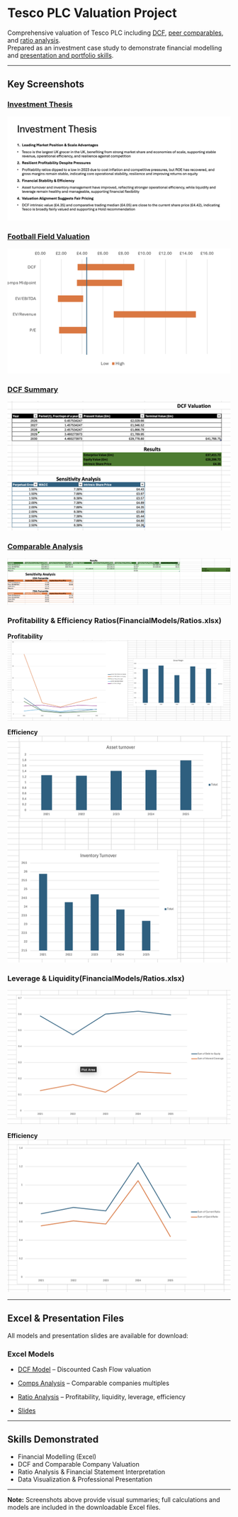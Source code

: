 # Tesco PLC Valuation Project

Comprehensive valuation of Tesco PLC including [DCF](FinancialModels/DCF.xlsx), [peer comparables](FinancialModels/Comps.xlsx), and [ratio analysis](FinancialModels/Ratios.xlsx).  
Prepared as an investment case study to demonstrate financial modelling and [presentation and portfolio skills](ProfessionalDeliverable/Deliverable.pptx).

---

## Key Screenshots

### [Investment Thesis](ProfessionalDeliverable/Deliverable.pptx)
![Investment Thesis](Screenshots/investment-thesis.png)

### [Football Field Valuation](ProfessionalDeliverable/Deliverable.pptx)
![Football Field](Screenshots/football-field.png)

### [DCF Summary](FinancialModels/DCF.xlsx)
![DCF](Screenshots/dcf.png)

### [Comparable Analysis](FinancialModels/Comps.xlsx)
![Comps](Screenshots/comps.png)

### Profitability & Efficiency Ratios(FinancialModels/Ratios.xlsx)
**Profitability**
![Profitability](Screenshots/Profitability.png)

**Efficiency**
![Efficiency](Screenshots/Efficiency.png)


### Leverage & Liquidity(FinancialModels/Ratios.xlsx)
![Leverage](Screenshots/leverage.png)

**Efficiency**
![Liquidity](Screenshots/liquidity.png)


---


## Excel & Presentation Files
All models and presentation slides are available for download:

### Excel Models
- [DCF Model](FinancialModels/DCF.xlsx) – Discounted Cash Flow valuation
- [Comps Analysis](FinancialModels/Comps.xlsx) – Comparable companies multiples
- [Ratio Analysis](FinancialModels/Ratios.xlsx) – Profitability, liquidity, leverage, efficiency

- [Slides](ProfessionalDeliverable/Deliverable.pptx)

---

## Skills Demonstrated
- Financial Modelling (Excel)  
- DCF and Comparable Company Valuation  
- Ratio Analysis & Financial Statement Interpretation  
- Data Visualization & Professional Presentation  

---

**Note:** Screenshots above provide visual summaries; full calculations and models are included in the downloadable Excel files.

